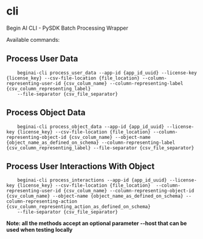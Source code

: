 # cli
Begin AI CLI - PySDK Batch Processing Wrapper

Available commands:

## Process User Data

```
    beginai-cli process_user_data --app-id {app_id_uuid} --license-key {license_key} --csv-file-location {file_location} --column-representing-user-id {csv_colum_name} --column-representing-label {csv_column_representing_label}
    --file-separator {csv_file_separator}
```

## Process Object Data
```
    beginai-cli process_object_data --app-id {app_id_uuid} --license-key {license_key} --csv-file-location {file_location} --column-representing-object-id {csv_colum_name} --object-name {object_name_as_defined_on_schema} --column-representing-label {csv_column_representing_label} --file-separator {csv_file_separator}
```

## Process User Interactions With Object
```
    beginai-cli process_interactions --app-id {app_id_uuid} --license-key {license_key} --csv-file-location {file_location}  --column-representing-user-id {csv_colum_name} --column-representing-object-id {csv_colum_name} --object-name {object_name_as_defined_on_schema} --column-representing-action {csv_column_representing_action_as_defined_on_schema}
    --file-separator {csv_file_separator}
```

**Note: all the methods accept an optional parameter --host that can be used when testing locally**